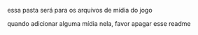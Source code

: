 essa pasta será para os arquivos de mídia do jogo

quando adicionar alguma mídia nela, favor apagar esse readme